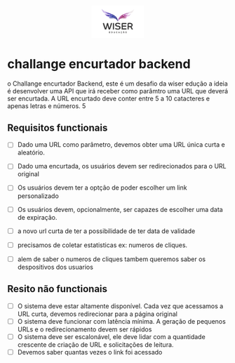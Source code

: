 <p align="center">
    <img src="./image001.gif" width="120"  alg="Wiser Educação logo" />
</p>

# challange encurtador backend

o Challange encurtador Backend, este é um desafio da wiser edução a ideia é desenvolver uma API que irá receber como parâmtro uma URL que deverá ser encurtada. A URL encurtado deve conter entre 5 a 10 catacteres e apenas letras e números. 5

## Requisitos functionais

- [ ] Dado uma URL como parâmetro, devemos obter uma URL única curta e aleatório.
- [ ] Dado uma encurtada, os usuários devem ser redirecionados para o URL original
- [ ] Os usuários devem ter a optção de poder escolher um link personalizado
- [ ] Os usuários devem, opcionalmente, ser capazes de escolher uma data de expiração.

- [ ] a novo url curta de ter a possibilidade de ter data de validade
- [ ] precisamos de coletar estatisticas ex: numeros de cliques.
- [ ] alem de saber o numeros de cliques tambem queremos saber os despositivos dos usuarios

## Resito não functionais

- [ ] O sistema deve estar altamente disponível. Cada vez que acessamos a URL curta, devemos redirecionar para a página original
- [ ] O sistema deve funcionar com latência mínima. A geração de pequenos URLs e o redirecionamento devem ser rápidos
- [ ] O sistema deve ser escalonável, ele deve lidar com a quantidade crescente de criação de URL e solicitações de leitura.
- [ ] Devemos saber quantas vezes o link foi acessado
